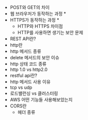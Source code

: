 - POST와 GET의 차이
- 웹 브라우저가 동작하는 과정 *
- HTTPS가 동작하는 과정 *
    - HTTP와 HTTPS 차이점
    - HTTP를 사용하면 생기는 보안 문제
- REST API란?
- http란
- http 메서드 종류
- delete 메서드의 보안 이슈
- http 상태 코드 종류
- http 1.0 vs http2.0
- restful api란?
- http 메서드 사용 이유
- tcp vs udp
- 로드밸런싱 vs 클러스터링
- AWS 어떤 기능들 사용해보았는지
- CORS란
    - 헤더 종류
